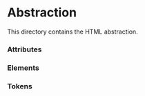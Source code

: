 # Abstraction

This directory contains the HTML abstraction.

### Attributes

### Elements

### Tokens

